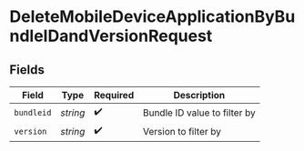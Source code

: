 # DeleteMobileDeviceApplicationByBundleIDandVersionRequest


## Fields

| Field                        | Type                         | Required                     | Description                  |
| ---------------------------- | ---------------------------- | ---------------------------- | ---------------------------- |
| `bundleid`                   | *string*                     | :heavy_check_mark:           | Bundle ID value to filter by |
| `version`                    | *string*                     | :heavy_check_mark:           | Version to filter by         |